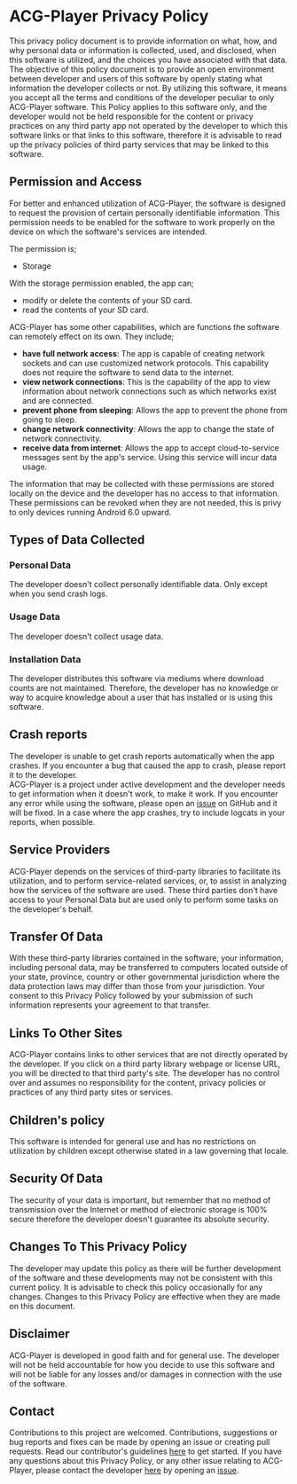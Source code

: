 # ACG-Player Privacy Policy

This privacy policy document is to provide information on what, how, and why personal data or information is collected, used, and disclosed, when this software is utilized, and the choices you have associated with that data. The objective of this policy document is to provide an open environment between developer and users of this software by openly stating what information the developer collects or not. By utilizing this software, it means you accept all the terms and conditions of the developer peculiar to only ACG-Player software. This Policy applies to this software only, and the developer would not be held responsible for the content or privacy practices on any third party app not operated by the developer to which this software links or that links to this software, therefore it is advisable to read up the privacy policies of third party services that may be linked to this software.


## Permission and Access

For better and enhanced utilization of ACG-Player, the software is designed to request the provision of certain personally identifiable information. This permission needs to be enabled for the software to work properly on the device on which the software's services are intended.

The permission is;

- Storage


With the storage permission enabled, the app can;

- modify or delete the contents of your SD card.
- read the contents of your SD card. 


ACG-Player has some other capabilities, which are functions the software can remotely effect on its own. They include; 


- **have full network access**: The app is capable of creating network sockets and can use customized network protocols. This capability does not require the software to send data to the internet.
- **view network connections**: This is the capability of the app to view information about network connections such as which networks exist and are connected.
- **prevent phone from sleeping**: Allows the app to prevent the phone from going to sleep.
- **change network connectivity**: Allows the app to change the state of network connectivity.
- **receive data from internet**: Allows the app to accept cloud-to-service messages sent by the app's service. Using this service will incur data usage. 


The information that may be collected with these permissions are stored locally on the device and the developer has no access to that information. These permissions can be revoked when they are not needed, this is privy to only devices running Android 6.0 upward.

## Types of Data Collected

### Personal Data
The developer doesn't collect personally identifiable data. Only except when you send crash logs. 

### Usage Data
The developer doesn't collect usage data.

### Installation Data
The developer distributes this software via mediums where download counts are not maintained. Therefore, the developer has no knowledge or way to acquire knowledge about a user that has installed or is using this software. 

## Crash reports
The developer is unable to get crash reports automatically when the app crashes. If you encounter a bug that caused the app to crash, please report it to the developer.  
ACG-Player is a project under active development and the developer needs to get information when it doesn't work, to make it work. If you encounter any error while using the software, please open an [issue](https://github.com/AugustToko/ACG-Player/issues/new?assignees=&labels=&template=bug_report.md&title=) on GitHub and it will be fixed. In a case where the app crashes, try to include logcats in your reports, when possible.

## Service Providers

ACG-Player depends on the services of third-party libraries to facilitate its utilization, and to perform service-related services, or, to assist in analyzing how the services of the software are used. These third parties don't have access to your Personal Data but are used only to perform some tasks on the developer's behalf. 


## Transfer Of Data
With these third-party libraries contained in the software, your information, including personal data, may be transferred to computers located outside of your state, province, country or other governmental jurisdiction where the data protection laws may differ than those from your jurisdiction. Your consent to this Privacy Policy followed by your submission of such information represents your agreement to that transfer.

## Links To Other Sites

ACG-Player contains links to other services that are not directly operated by the developer. If you click on a third party library webpage or license URL, you will be directed to that third party's site. The developer has no control over and assumes no responsibility for the content, privacy policies or practices of any third party sites or services.


## Children's policy

This software is intended for general use and has no restrictions on utilization by children except otherwise stated in a law governing that locale.


## Security Of Data

The security of your data is important, but remember that no method of transmission over the Internet or method of electronic storage is 100% secure therefore the developer doesn't guarantee its absolute security.

## Changes To This Privacy Policy

The developer may update this policy as there will be further development of the software and these developments may not be consistent with this current policy. It is advisable to check this policy occasionally for any changes. Changes to this Privacy Policy are effective when they are made on this document.

## Disclaimer

ACG-Player is developed in good faith and for general use. The developer will not be held accountable for how you decide to use this software and will not be liable for any losses and/or damages in connection with the use of the software.

## Contact

Contributions to this project are welcomed. Contributions, suggestions or bug reports and fixes can be made by opening an issue or creating pull requests. Read our contributor's guidelines [here]() to get started. 
If you have any questions about this Privacy Policy, or any other issue relating to ACG-Player, please contact the developer [here](https://github.com/AugustToko/ACG-Player) by opening an [issue](https://github.com/AugustToko/ACG-Player/issues/new/choose). 
